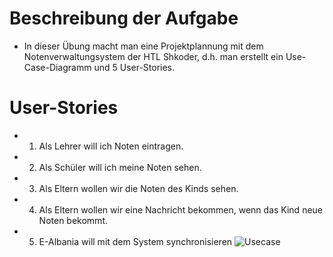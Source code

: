 # Beschreibung der Aufgabe
* In dieser Übung macht man eine Projektplannung mit dem Notenverwaltungsystem der HTL Shkoder, d.h. man erstellt ein Use-Case-Diagramm und 5 User-Stories.

# User-Stories
* 1. Als Lehrer will ich Noten eintragen.
* 2. Als Schüler will ich meine Noten sehen.
* 3. Als Eltern wollen wir die Noten des Kinds sehen.
* 4. Als Eltern wollen wir eine Nachricht bekommen, wenn das Kind neue Noten bekommt.
* 5. E-Albania will mit dem System synchronisieren
![Usecase](https://github.com/user-attachments/assets/417025a6-026b-4c2f-8ac5-fe9b1f10b973)
